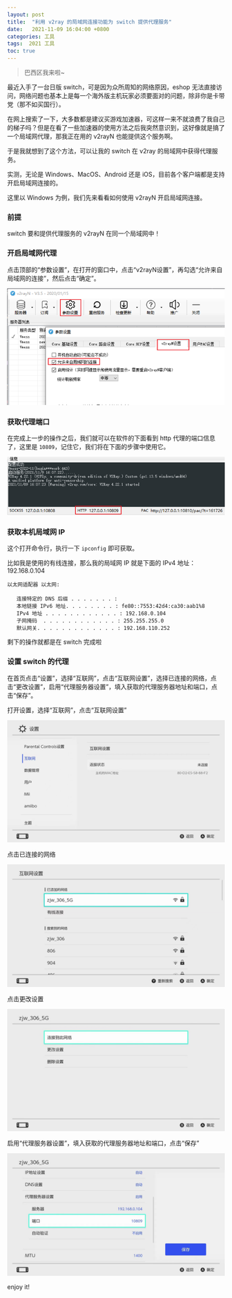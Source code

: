 ```yaml
---
layout: post
title:  "利用 v2ray 的局域网连接功能为 switch 提供代理服务"
date:   2021-11-09 16:04:00 +0800
categories: 工具
tags:  2021 工具 
toc: true
---
```


> 巴西区我来啦~

最近入手了一台日版 switch，可是因为众所周知的网络原因，eshop 无法直接访问，网络问题也基本上是每一个海外版主机玩家必须要面对的问题，除非你是卡带党（那不如买国行）。

在网上搜索了一下，大多数都是建议买游戏加速器，可这样一来不就浪费了我自己的梯子吗？但是在看了一些加速器的使用方法之后我突然意识到，这好像就是搞了一个局域网代理，那我正在用的 v2rayN 也能提供这个服务啊。

于是我就想到了这个方法，可以让我的 switch 在 v2ray 的局域网中获得代理服务。

实测，无论是 Windows、MacOS、Android 还是 iOS，目前各个客户端都是支持开启局域网连接的。

这里以 Windows 为例，我们先来看看如何使用 v2rayN 开启局域网连接。

### 前提

switch 要和提供代理服务的 v2rayN 在同一个局域网中！

### 开启局域网代理

点击顶部的“参数设置”，在打开的窗口中，点击“v2rayN设置”，再勾选“允许来自局域网的连接”，然后点击“确定”。

<img src="/img/util/switch/v2rayN.png" alt="开启局域网代理">

### 获取代理端口

在完成上一步的操作之后，我们就可以在软件的下面看到 http 代理的端口信息了，这里是 `10809`，记住它，我们将在下面的步骤中使用它。

<img src="/img/util/switch/v2rayN-port.png" alt="获取端口">

### 获取本机局域网 IP

这个打开命令行，执行一下 `ipconfig` 即可获取。

比如我是使用的有线连接，那么我的局域网 IP 就是下面的 IPv4 地址：192.168.0.104 

```
以太网适配器 以太网:

   连接特定的 DNS 后缀 . . . . . . . :
   本地链接 IPv6 地址. . . . . . . . : fe80::7553:42d4:ca30:aab1%8
   IPv4 地址 . . . . . . . . . . . . : 192.168.0.104
   子网掩码  . . . . . . . . . . . . : 255.255.255.0
   默认网关. . . . . . . . . . . . . : 192.168.110.252
```

剩下的操作就都是在 switch 完成啦

### 设置 switch 的代理

在首页点击“设置”，选择“互联网”，点击“互联网设置”，选择已连接的网络，点击“更改设置”，启用“代理服务器设置”，填入获取的代理服务器地址和端口，点击“保存”。

打开设置，选择“互联网”，点击“互联网设置”

<img src="/img/util/switch/setting1.jpg" alt="打开设置">

点击已连接的网络

<img src="/img/util/switch/setting2.jpg" alt="选择网络">

点击更改设置

<img src="/img/util/switch/setting3.jpg" alt="更改设置">

启用“代理服务器设置”，填入获取的代理服务器地址和端口，点击“保存”

<img src="/img/util/switch/setting4.jpg" alt="填入代理">

enjoy it!